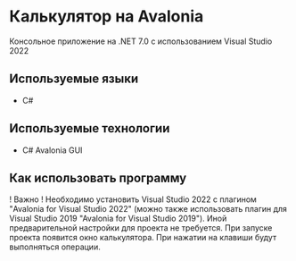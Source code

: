 # Калькулятор на Avalonia
Консольное приложение на .NET 7.0 с использованием Visual Studio 2022
## Используемые языки
- C#
## Используемые технологии
- C# Avalonia GUI
## Как использовать программу
! Важно ! Необходимо установить Visual Studio 2022 с плагином "Avalonia for Visual Studio 2022"
(можно также использовать плагин для Visual Studio 2019 "Avalonia for Visual Studio 2019"). 
Иной предварительной настройки для проекта не требуется. При запуске проекта появится окно калькулятора. При нажатии на клавиши будут выполняться операции.

